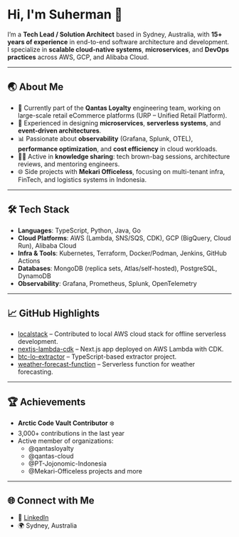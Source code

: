 # Hi, I'm Suherman 👋

I’m a **Tech Lead / Solution Architect** based in Sydney, Australia, with **15+ years of experience** in end-to-end software architecture and development.  
I specialize in **scalable cloud-native systems**, **microservices**, and **DevOps practices** across AWS, GCP, and Alibaba Cloud.  

---

## 🌏 About Me
- 💼 Currently part of the **Qantas Loyalty** engineering team, working on large-scale retail eCommerce platforms (URP – Unified Retail Platform).  
- 🔧 Experienced in designing **microservices**, **serverless systems**, and **event-driven architectures**.  
- 📊 Passionate about **observability** (Grafana, Splunk, OTEL), **performance optimization**, and **cost efficiency** in cloud workloads.  
- 👨‍🏫 Active in **knowledge sharing**: tech brown-bag sessions, architecture reviews, and mentoring engineers.  
- 🌐 Side projects with **Mekari Officeless**, focusing on multi-tenant infra, FinTech, and logistics systems in Indonesia.  

---

## 🛠️ Tech Stack
- **Languages**: TypeScript, Python, Java, Go  
- **Cloud Platforms**: AWS (Lambda, SNS/SQS, CDK), GCP (BigQuery, Cloud Run), Alibaba Cloud  
- **Infra & Tools**: Kubernetes, Terraform, Docker/Podman, Jenkins, GitHub Actions  
- **Databases**: MongoDB (replica sets, Atlas/self-hosted), PostgreSQL, DynamoDB  
- **Observability**: Grafana, Prometheus, Splunk, OpenTelemetry  

---

## 📈 GitHub Highlights
- [localstack](https://github.com/localstack/localstack) – Contributed to local AWS cloud stack for offline serverless development.  
- [nextjs-lambda-cdk](https://github.com/iman-suherman/nextjs-lambda-cdk) – Next.js app deployed on AWS Lambda with CDK.  
- [btc-lo-extractor](https://github.com/iman-suherman/btc-lo-extractor) – TypeScript-based extractor project.  
- [weather-forecast-function](https://github.com/iman-suherman/weather-forecast-function) – Serverless function for weather forecasting.  

---

## 🏆 Achievements
- **Arctic Code Vault Contributor** ❄️  
- 3,000+ contributions in the last year  
- Active member of organizations:  
  - @qantasloyalty  
  - @qantas-cloud  
  - @PT-Jojonomic-Indonesia  
  - @Mekari-Officeless projects and more  

---

## 🌐 Connect with Me
- 💼 [LinkedIn](https://www.linkedin.com/in/suhermaniman/)  
- 🌍 Sydney, Australia  
